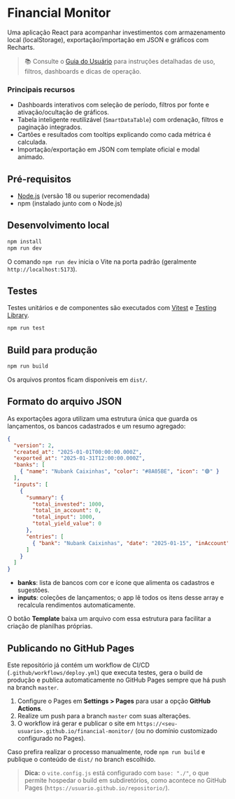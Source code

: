 # Financial Monitor

Uma aplicação React para acompanhar investimentos com armazenamento local (localStorage), exportação/importação em JSON e gráficos com Recharts.

> 📚 Consulte o [Guia do Usuário](docs/USER_GUIDE.md) para instruções detalhadas de uso, filtros, dashboards e dicas de operação.

### Principais recursos

- Dashboards interativos com seleção de período, filtros por fonte e ativação/ocultação de gráficos.
- Tabela inteligente reutilizável (`SmartDataTable`) com ordenação, filtros e paginação integrados.
- Cartões e resultados com tooltips explicando como cada métrica é calculada.
- Importação/exportação em JSON com template oficial e modal animado.

## Pré-requisitos

- [Node.js](https://nodejs.org/) (versão 18 ou superior recomendada)
- npm (instalado junto com o Node.js)

## Desenvolvimento local

```bash
npm install
npm run dev
```

O comando `npm run dev` inicia o Vite na porta padrão (geralmente `http://localhost:5173`).

## Testes

Testes unitários e de componentes são executados com [Vitest](https://vitest.dev/) e [Testing Library](https://testing-library.com/).

```bash
npm run test
```

## Build para produção

```bash
npm run build
```

Os arquivos prontos ficam disponíveis em `dist/`.

## Formato do arquivo JSON

As exportações agora utilizam uma estrutura única que guarda os lançamentos, os bancos cadastrados e um resumo agregado:

```json
{
  "version": 2,
  "created_at": "2025-01-01T00:00:00.000Z",
  "exported_at": "2025-01-31T12:00:00.000Z",
  "banks": [
    { "name": "Nubank Caixinhas", "color": "#8A05BE", "icon": "🟣" }
  ],
  "inputs": [
    {
      "summary": {
        "total_invested": 1000,
        "total_in_account": 0,
        "total_input": 1000,
        "total_yield_value": 0
      },
      "entries": [
        { "bank": "Nubank Caixinhas", "date": "2025-01-15", "inAccount": 0, "invested": 1000, "cashFlow": 1000 }
      ]
    }
  ]
}
```

- **banks**: lista de bancos com cor e ícone que alimenta os cadastros e sugestões.
- **inputs**: coleções de lançamentos; o app lê todos os itens desse array e recalcula rendimentos automaticamente.

O botão **Template** baixa um arquivo com essa estrutura para facilitar a criação de planilhas próprias.

## Publicando no GitHub Pages

Este repositório já contém um workflow de CI/CD (`.github/workflows/deploy.yml`) que executa testes, gera o build de produção e publica automaticamente no GitHub Pages sempre que há push na branch `master`.

1. Configure o Pages em **Settings > Pages** para usar a opção **GitHub Actions**.
2. Realize um push para a branch `master` com suas alterações.
3. O workflow irá gerar e publicar o site em `https://<seu-usuario>.github.io/financial-monitor/` (ou no domínio customizado configurado no Pages).

Caso prefira realizar o processo manualmente, rode `npm run build` e publique o conteúdo de `dist/` no branch escolhido.

> **Dica:** o `vite.config.js` está configurado com `base: "./"`, o que permite hospedar o build em subdiretórios, como acontece no GitHub Pages (`https://usuario.github.io/repositorio/`).
